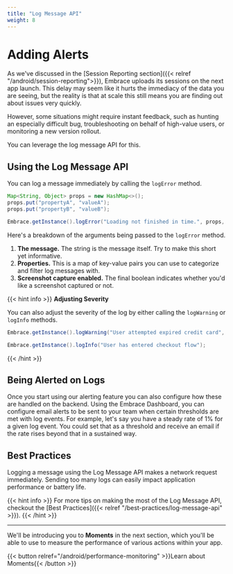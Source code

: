 ```yaml
---
title: "Log Message API"
weight: 8
---
```


# Adding Alerts

As we've discussed in the [Session Reporting section]({{< relref "/android/session-reporting">}}), Embrace uploads its sessions on the next app launch.
This delay may seem like it hurts the immediacy of the data you are seeing, but the reality is that at scale this still means you are finding out about issues very quickly.

However, some situations might require instant feedback, such as hunting an especially difficult bug, troubleshooting on behalf of high-value users, or monitoring a new version rollout.

You can leverage the log message API for this.

## Using the Log Message API

You can log a message immediately by calling the `logError` method.

```java
Map<String, Object> props = new HashMap<>();
props.put("propertyA", "valueA");
props.put("propertyB", "valueB");

Embrace.getInstance().logError("Loading not finished in time.", props, false);
```

Here's a breakdown of the arguments being passed to the `logError` method.

1. **The message.** The string is the message itself. Try to make this short yet informative.
1. **Properties.** This is a map of key-value pairs you can use to categorize and filter log messages with.
1. **Screenshot capture enabled.** The final boolean indicates whether you'd like a screenshot captured or not.

{{< hint info >}}
**Adjusting Severity**

You can also adjust the severity of the log by either calling the `logWarning` or `logInfo` methods.

```java
Embrace.getInstance().logWarning("User attempted expired credit card", props);

Embrace.getInstance().logInfo("User has entered checkout flow");
```

{{< /hint >}}

## Being Alerted on Logs

Once you start using our alerting feature you can also configure how these are handled on the backend.
Using the Embrace Dashboard, you can configure email alerts to be sent to your team when certain thresholds are met with log events.
For example, let's say you have a steady rate of 1% for a given log event. You could set that as a threshold and receive an email if the rate rises beyond that in a sustained way.

## Best Practices

Logging a message using the Log Message API makes a network request immediately.
Sending too many logs can easily impact application performance or battery life.

{{< hint info >}}
For more tips on making the most of the Log Message API, checkout the [Best Practices]({{< relref "/best-practices/log-message-api" >}}).
{{< /hint >}}

---

We'll be introducing you to **Moments** in the next section, which you'll be able to use to measure the performance of various actions within your app.

{{< button relref="/android/performance-monitoring" >}}Learn about Moments{{< /button >}}

